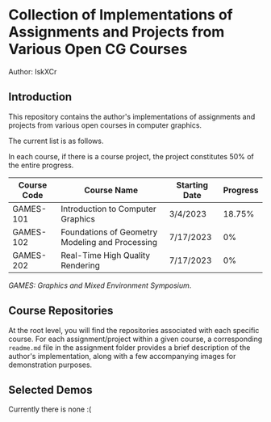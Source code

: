 # Collection of Implementations of Assignments and Projects from Various Open CG Courses
Author: IskXCr

## Introduction
This repository contains the author's implementations of assignments and projects from various open courses in computer graphics.

The current list is as follows. 

In each course, if there is a course project, the project constitutes 50% of the entire progress.

| Course Code | Course Name                                     | Starting Date | Progress |
| ----------- | ----------------------------------------------- | ------------- | -------- |
| GAMES-101   | Introduction to Computer Graphics               | 3/4/2023      | 18.75%   |
| GAMES-102   | Foundations of Geometry Modeling and Processing | 7/17/2023     | 0%       |
| GAMES-202   | Real-Time High Quality Rendering                | 7/17/2023     | 0%       |

*GAMES: Graphics and Mixed Environment Symposium*.



## Course Repositories

At the root level, you will find the repositories associated with each specific course. For each assignment/project within a given course, a corresponding `readme.md` file in the assignment folder provides a brief description of the author's implementation, along with a few accompanying images for demonstration purposes.



## Selected Demos

Currently there is none :(

